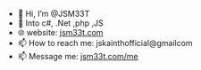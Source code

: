 - 👋 Hi, I’m @JSM33T
- 🌱 Into c#, .Net ,php ,JS
- 🌐 website: <a href="https://jsm33t.com">jsm33t.com</a>
- 📫 How to reach me: jskainthofficial@gmailcom
- 📫 Message me: <a href="https://jsm33t.com/me#message" target="_blank">jsm33t.com/me</a>

<!---
JSM33T/JSM33T is a ✨ special ✨ repository because its `README.md` (this file) appears on your GitHub profile.
You can click the Preview link to take a look at your changes.
--->
